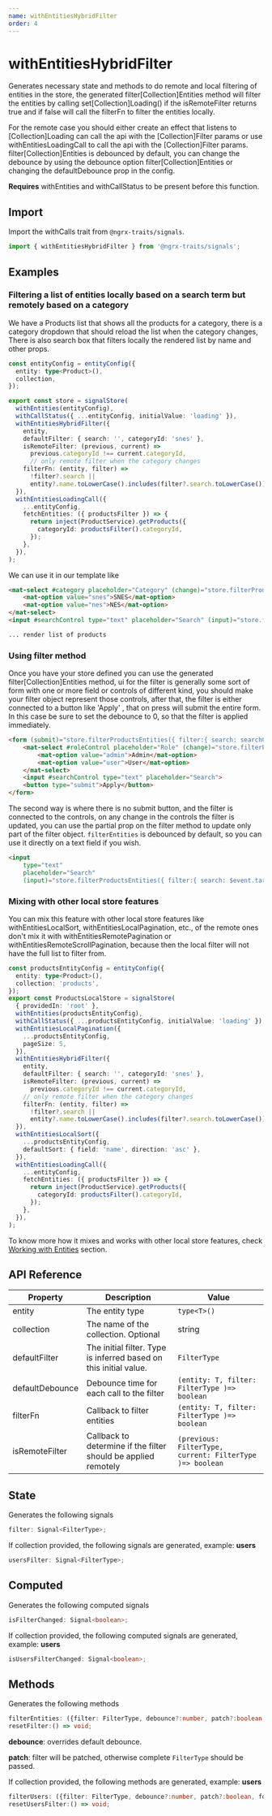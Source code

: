```yaml
---
name: withEntitiesHybridFilter
order: 4
---
```


# withEntitiesHybridFilter

Generates necessary state and methods to do remote and local filtering of entities in the store,
the generated filter[Collection]Entities method will filter the entities by calling set[Collection]Loading() if the isRemoteFilter returns true
and if false will call the filterFn to filter the entities locally.

For the remote case you should either create an effect that listens to [Collection]Loading can call the api with the [Collection]Filter params
or use withEntitiesLoadingCall to call the api with the [Collection]Filter params. filter[Collection]Entities
is debounced by default, you can change the debounce by using the debounce option filter[Collection]Entities or changing the defaultDebounce prop in the config.


**Requires** withEntities and withCallStatus to be present before this function.

## Import

Import the withCalls trait from `@ngrx-traits/signals`.

```ts
import { withEntitiesHybridFilter } from '@ngrx-traits/signals';
```

## Examples

### Filtering a list of entities locally based on a search term but remotely based on a category
We have a Products list that shows all the products for a category, there is a category dropdown that should reload the list when the category changes, There is also search box that filters locally the rendered list by name and other props.

```typescript
const entityConfig = entityConfig({
  entity: type<Product>(),
  collection,
});

export const store = signalStore(
  withEntities(entityConfig),
  withCallStatus({ ...entityConfig, initialValue: 'loading' }),
  withEntitiesHybridFilter({
    entity,
    defaultFilter: { search: '', categoryId: 'snes' },
    isRemoteFilter: (previous, current) =>
      previous.categoryId !== current.categoryId,
      // only remote filter when the category changes
    filterFn: (entity, filter) =>
      !filter?.search ||
      entity?.name.toLowerCase().includes(filter?.search.toLowerCase()),
  }),
  withEntitiesLoadingCall({
    ...entityConfig,
    fetchEntities: ({ productsFilter }) => {
      return inject(ProductService).getProducts({
        categoryId: productsFilter().categoryId,
      });
    },
  }),
);
```

We can use it in our template like 
  
  ```html
  <mat-select #category placeholder="Category" (change)="store.filterProductsEntities({ filter:{ categoryId: $event.target.value }, partial: true})">
      <mat-option value="snes">SNES</mat-option>
      <mat-option value="nes">NES</mat-option>
  </mat-select>
  <input #searchControl type="text" placeholder="Search" (input)="store.filterProductsEntities({ filter:{ search: $event.target.value }, partial: true})">

... render list of products
```
### Using filter method
Once you have your store defined you can use the generated filter[Collection]Entities method, ui for the filter is generally some sort of form with one or more field or controls of different kind, you should make your filter object represent those controls, after that, the filter is either connected to a button like 'Apply' , that on press will submit the entire form. In this case be sure to set the debounce to 0, so that the filter is applied immediately.
```html
<form (submit)="store.filterProductsEntities({ filter:{ search: searchControl.value, role: roleControl.value }})">
    <mat-select #roleControl placeholder="Role" (change)="store.filterProductsEntities({ filter:{ role: $event.target.value }, debounce:0})">
        <mat-option value="admin">Admin</mat-option>
        <mat-option value="user">User</mat-option>
    </mat-select>
    <input #searchControl type="text" placeholder="Search">
    <button type="submit">Apply</button>
</form>
```
The second way is where there is no submit button, and the filter is connected to the controls, on any change in the controls the filter is updated, you can use the partial prop on the filter method to update only part of the filter object. `filterEntities` is debounced by default, so you can use it directly on a text field if you wish.
```html
<input
    type="text"
    placeholder="Search"
    (input)="store.filterProductsEntities({ filter:{ search: $event.target.value }, patch: true })"
```

### Mixing with other local store features
You can mix this feature with other local store features like withEntitiesLocalSort, withEntitiesLocalPagination, etc., of the remote ones don't mix it with  withEntitiesRemotePagination or withEntitiesRemoteScrollPagination, because then the local filter will not have the full list to filter from.


```typescript
const productsEntityConfig = entityConfig({
  entity: type<Product>(),
  collection: 'products',
});
export const ProductsLocalStore = signalStore(
  { providedIn: 'root' },
  withEntities(productsEntityConfig),
  withCallStatus({ ...productsEntityConfig, initialValue: 'loading' }),
  withEntitiesLocalPagination({
    ...productsEntityConfig,
    pageSize: 5,
  }),
  withEntitiesHybridFilter({
    entity,
    defaultFilter: { search: '', categoryId: 'snes' },
    isRemoteFilter: (previous, current) =>
      previous.categoryId !== current.categoryId,
    // only remote filter when the category changes
    filterFn: (entity, filter) =>
      !filter?.search ||
      entity?.name.toLowerCase().includes(filter?.search.toLowerCase()),
  }),
  withEntitiesLocalSort({
    ...productsEntityConfig,
    defaultSort: { field: 'name', direction: 'asc' },
  }),
  withEntitiesLoadingCall({
    ...entityConfig,
    fetchEntities: ({ productsFilter }) => {
      return inject(ProductService).getProducts({
        categoryId: productsFilter().categoryId,
      });
    },
  }),
);
```
To know more how it mixes and works with other local store features, check [Working with Entities](/docs/getting-started/working-with-entities) section.

## API Reference
| Property        | Description                                                      | Value                                        |
| --------------- | ---------------------------------------------------------------- | -------------------------------------------- |
| entity          | The entity type                                                  | `type<T>()`                                  |
| collection      | The name of the collection. Optional                             | string                                       |
| defaultFilter   | The initial filter. Type is inferred based on this initial value. | `FilterType`                                 |
| defaultDebounce | Debounce time for each call to the filter                        | `(entity: T, filter: FilterType )=> boolean` |
| filterFn        | Callback to filter entities                                      | `(entity: T, filter: FilterType )=> boolean` |
| isRemoteFilter  | Callback to determine if the filter should be applied remotely   | `(previous: FilterType, current: FilterType )=> boolean` |

## State

Generates the following signals

```typescript
filter: Signal<FilterType>;
```

If collection provided, the following signals are generated, example: **users**

```typescript
usersFilter: Signal<FilterType>;
```

## Computed

Generates the following computed signals

```typescript
isFilterChanged: Signal<boolean>;
```

If collection provided, the following computed signals are generated, example: **users**

```typescript
isUsersFilterChanged: Signal<boolean>;
```

## Methods

Generates the following methods

```typescript
filterEntities: ({filter: FilterType, debounce?:number, patch?:boolean, forceLoad:boolean }) => void;
resetFilter:() => void;
```

**debounce**: overrides default debounce.

**patch**: filter will be patched, otherwise complete `FilterType` should be passed.

If collection provided, the following methods are generated, example: **users**

```typescript
filterUsers: ({filter: FilterType, debounce?:number, patch?:boolean, forceLoad:boolean }) => void;
resetUsersFilter:() => void;
```
